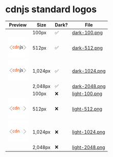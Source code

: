 # cdnjs standard logos

| Preview | Size | Dark? | File |
|---------|------|-------|------|
| <img src='https://github.com/cdnjs/brand/blob/master/logo/standard/dark-100.png?raw=true' width='64' alt=''/> | 100px | ✅ | [dark-100.png](https://github.com/cdnjs/brand/blob/master/logo/standard/dark-100.png) |
| <img src='https://github.com/cdnjs/brand/blob/master/logo/standard/dark-512.png?raw=true' width='64' alt=''/> | 512px | ✅ | [dark-512.png](https://github.com/cdnjs/brand/blob/master/logo/standard/dark-512.png) |
| <img src='https://github.com/cdnjs/brand/blob/master/logo/standard/dark-1024.png?raw=true' width='64' alt=''/> | 1,024px | ✅ | [dark-1024.png](https://github.com/cdnjs/brand/blob/master/logo/standard/dark-1024.png) |
| <img src='https://github.com/cdnjs/brand/blob/master/logo/standard/dark-2048.png?raw=true' width='64' alt=''/> | 2,048px | ✅ | [dark-2048.png](https://github.com/cdnjs/brand/blob/master/logo/standard/dark-2048.png) |
| <img src='https://github.com/cdnjs/brand/blob/master/logo/standard/light-100.png?raw=true' width='64' alt=''/> | 100px | ❌ | [light-100.png](https://github.com/cdnjs/brand/blob/master/logo/standard/light-100.png) |
| <img src='https://github.com/cdnjs/brand/blob/master/logo/standard/light-512.png?raw=true' width='64' alt=''/> | 512px | ❌ | [light-512.png](https://github.com/cdnjs/brand/blob/master/logo/standard/light-512.png) |
| <img src='https://github.com/cdnjs/brand/blob/master/logo/standard/light-1024.png?raw=true' width='64' alt=''/> | 1,024px | ❌ | [light-1024.png](https://github.com/cdnjs/brand/blob/master/logo/standard/light-1024.png) |
| <img src='https://github.com/cdnjs/brand/blob/master/logo/standard/light-2048.png?raw=true' width='64' alt=''/> | 2,048px | ❌ | [light-2048.png](https://github.com/cdnjs/brand/blob/master/logo/standard/light-2048.png) |